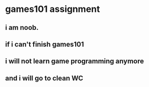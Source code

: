 # games101 assignment
## i am  noob.
## if i can't finish games101
## i will not learn game programming anymore
## and i will go to clean WC
